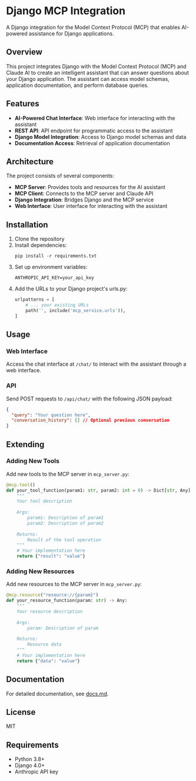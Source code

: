 # Django MCP Integration

A Django integration for the Model Context Protocol (MCP) that enables AI-powered assistance for Django applications.

## Overview

This project integrates Django with the Model Context Protocol (MCP) and Claude AI to create an intelligent assistant that can answer questions about your Django application. The assistant can access model schemas, application documentation, and perform database queries.

## Features

- **AI-Powered Chat Interface**: Web interface for interacting with the assistant
- **REST API**: API endpoint for programmatic access to the assistant
- **Django Model Integration**: Access to Django model schemas and data
- **Documentation Access**: Retrieval of application documentation

## Architecture

The project consists of several components:

- **MCP Server**: Provides tools and resources for the AI assistant
- **MCP Client**: Connects to the MCP server and Claude API
- **Django Integration**: Bridges Django and the MCP service
- **Web Interface**: User interface for interacting with the assistant

## Installation

1. Clone the repository
2. Install dependencies:
   ```
   pip install -r requirements.txt
   ```
3. Set up environment variables:
   ```
   ANTHROPIC_API_KEY=your_api_key
   ```
4. Add the URLs to your Django project's urls.py:
   ```python
   urlpatterns = [
       # ... your existing URLs
       path('', include('mcp_service.urls')),
   ]
   ```

## Usage

### Web Interface

Access the chat interface at `/chat/` to interact with the assistant through a web interface.

### API

Send POST requests to `/api/chat/` with the following JSON payload:

```json
{
  "query": "Your question here",
  "conversation_history": [] // Optional previous conversation
}
```

## Extending

### Adding New Tools

Add new tools to the MCP server in `mcp_server.py`:

```python
@mcp.tool()
def your_tool_function(param1: str, param2: int = 0) -> Dict[str, Any]:
    """
    Your tool description
    
    Args:
        param1: Description of param1
        param2: Description of param2
        
    Returns:
        Result of the tool operation
    """
    # Your implementation here
    return {"result": "value"}
```

### Adding New Resources

Add new resources to the MCP server in `mcp_server.py`:

```python
@mcp.resource("resource://{param}")
def your_resource_function(param: str) -> Any:
    """
    Your resource description
    
    Args:
        param: Description of param
        
    Returns:
        Resource data
    """
    # Your implementation here
    return {"data": "value"}
```

## Documentation

For detailed documentation, see [docs.md](docs.md).

## License

MIT

## Requirements

- Python 3.8+
- Django 4.0+
- Anthropic API key
